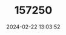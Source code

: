 ---
title: "157250"
category: "Phrynocephalus mystaceus"
draft: false
date: 2024-02-22 13:03:52
languages:
  German: ["Bartiger Krotenkopf", "Ohrenkrotenkopf"]
  Azerbaijani: ["Gulagly Kirdebash Kertekele"]
  French: ["Phrynocephale Barbe [a oreilles]"]
  Russian: ["Ushastaja Kruglogolovka", "Ушастая круглоголовка"]
  Chinese: ["大耳沙蜥"]
  English: ["Toad-headed Agama"]
---